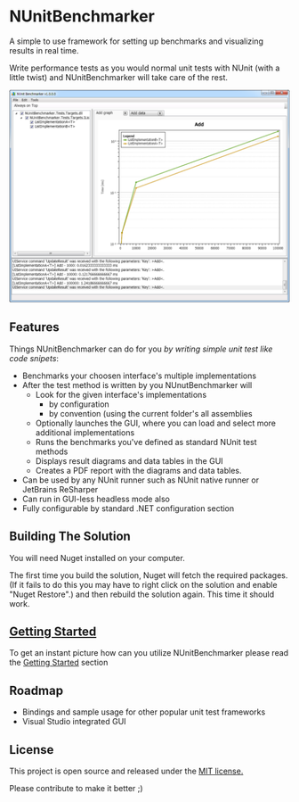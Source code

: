 NUnitBenchmarker
==

A simple to use framework for setting up benchmarks and visualizing results in real time.

Write performance tests as you would normal unit tests with NUnit (with a little twist) and NUnitBenchmarker will take care of the rest.


![NUnitBenchmarker's GUI main screen](docs/img/GUI001.png) 

## Features

Things NUnitBenchmarker can do for you *by writing simple unit test like code snipets*:

- Benchmarks your choosen interface's multiple implementations
- After the test method is written by you NUnutBenchmarker will
    - Look for the given interface's implementations 
        - by configuration
        - by convention (using the current folder's all assemblies
    - Optionally launches the GUI, where you can load and select more additional implementations
    - Runs the benchmarks you've defined as standard NUnit test methods 
    - Displays result diagrams and data tables in the GUI
    - Creates a PDF report with the diagrams and data tables.
- Can be used by any NUnit runner such as NUnit native runner or JetBrains ReSharper 
- Can run in GUI-less headless mode also
- Fully configurable by standard .NET configuration section


## Building The Solution

You will need Nuget installed on your computer.

The first time you build the solution, Nuget will fetch the required packages. (If it fails to do this you may have to right click on the solution and enable "Nuget Restore".) and then rebuild the solution again. This time it should work.

## [Getting Started](docs/GettingStarted.md)

To get an instant picture how can you utilize NUnitBenchmarker please read the [Getting Started](docs/GettingStarted.md) section 

## Roadmap

- Bindings and sample usage for other popular unit test frameworks
- Visual Studio integrated GUI

## License

This project is open source and released under the [MIT license.](LICENSE)

Please contribute to make it better ;)
